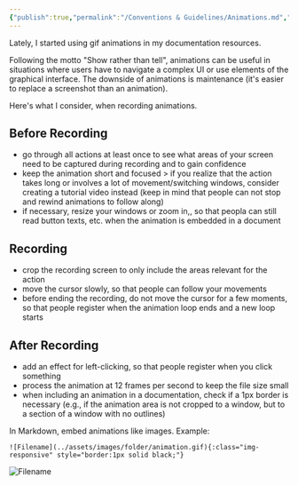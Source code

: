 ```yaml
---
{"publish":true,"permalink":"/Conventions & Guidelines/Animations.md","tags":["conventions"],"cssclasses":""}
---
```



Lately, I started using gif animations in my documentation resources.

Following the motto "Show rather than tell", animations can be useful in situations where users have to navigate a complex UI or use elements of the graphical interface. The downside of animations is maintenance (it's easier to replace a screenshot than an animation).

Here's what I consider, when recording animations.

## Before Recording 
- go through all actions at least once to see what areas of your screen need to be captured during recording and to gain confidence
- keep the animation short and focused > if you realize that the action takes long or involves a lot of movement/switching windows, consider creating a tutorial video instead  (keep in mind that people can not stop and rewind animations to follow along)
- if necessary, resize your windows or zoom in,, so that peopla can still read button texts, etc. when the animation is embedded in a document

## Recording
- crop the recording screen to only include the areas relevant for the action
- move the cursor slowly, so that people can follow your movements
- before ending the recording, do not move the cursor for a few moments, so that people register when the animation loop ends and a new loop starts

## After Recording
- add an effect for left-clicking, so that people register when you click something
- process the animation at 12 frames per second to keep the file size small
- when including an animation in a documentation, check if a 1px border is necessary (e.g., if the animation area is not cropped to a window, but to a section of a window with no outlines)

In Markdown, embed animations like images. Example:
```
![Filename](../assets/images/folder/animation.gif){:class="img-responsive" style="border:1px solid black;"}
```

![Filename](https://helpcenter.theobald-software.com/yunio/assets/images/yunio/documentation/va02param.gif)